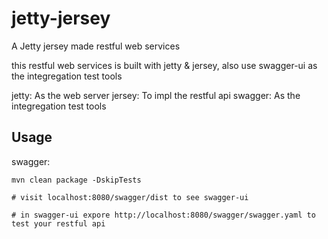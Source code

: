 # jetty-jersey
A Jetty jersey made restful web services

this restful web services is built with jetty & jersey, also use swagger-ui as the integregation test tools

jetty: As the web server
jersey: To impl the restful api
swagger: As the integregation test tools


## Usage

swagger:

```
mvn clean package -DskipTests

# visit localhost:8080/swagger/dist to see swagger-ui 

# in swagger-ui expore http://localhost:8080/swagger/swagger.yaml to test your restful api

```
